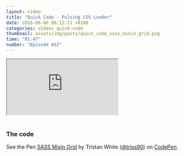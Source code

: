 ```yaml
---
layout: video
title: "Quick Code - Pulsing CSS Loader"
date: 2016-06-06 06:12:21 +0100
categories: videos quick-code
thumbnail: assets/img/posts/quick_code_sass_mixin_grid.png
time: "01:47"
number: "Episode #22"
---
```


<div class="responsive-video">
   <iframe src="https://www.youtube.com/embed/mdDMuE3VXbw"></iframe>
</div>

<br>

### The code

<p data-height="450" data-theme-id="16012" data-slug-hash="LpozKX" data-default-tab="result" data-user="triss90" data-embed-version="2" class="codepen">See the Pen <a href="http://codepen.io/triss90/pen/LpozKX/">SASS Mixin Grid</a> by Tristan  White (<a href="http://codepen.io/triss90">@triss90</a>) on <a href="http://codepen.io">CodePen</a>.</p>
<script async src="//assets.codepen.io/assets/embed/ei.js"></script>
